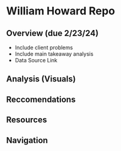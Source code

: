 # William Howard Repo

## Overview (due 2/23/24)
- Include client problems
- Include main takeaway analysis
- Data Source Link

## Analysis (Visuals)

## Reccomendations

## Resources

## Navigation
